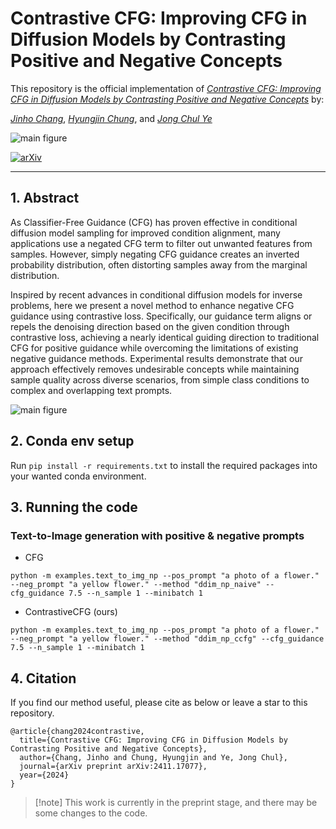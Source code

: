 # Contrastive CFG: Improving CFG in Diffusion Models by Contrasting Positive and Negative Concepts

This repository is the official implementation of *[Contrastive CFG: Improving CFG in Diffusion Models by Contrasting Positive and Negative Concepts](https://arxiv.org/abs/2411.17077)* by:

*[Jinho Chang](https://jinhojsk515.github.io/)*, *[Hyungjin Chung](https://www.hj-chung.com/)*, and *[Jong Chul Ye](https://bispl.weebly.com/professor.html)*

![main figure](assets/fig1.png)

[![arXiv](https://img.shields.io/badge/arXiv-2411.17077-b31b1b.svg)](https://arxiv.org/abs/2411.17077)

---
## 1. Abstract

As Classifier-Free Guidance (CFG) has proven effective in conditional diffusion model sampling for improved condition alignment, many applications use a negated CFG term to filter out unwanted features from samples. 
However, simply negating CFG guidance creates an inverted probability distribution, often distorting samples away from the marginal distribution. 

Inspired by recent advances in conditional diffusion models for inverse problems, here we present a novel method to enhance negative CFG guidance using contrastive loss. 
Specifically, our guidance term aligns or repels the denoising direction based on the given condition through contrastive loss, achieving a nearly identical guiding direction to traditional CFG for positive guidance while overcoming the limitations of existing negative guidance methods. 
Experimental results demonstrate that our approach effectively removes undesirable concepts while maintaining sample quality across diverse scenarios, from simple class conditions to complex and overlapping text prompts.

![main figure](assets/fig2.png)

## 2. Conda env setup
Run `pip install -r requirements.txt` to install the required packages into your wanted conda environment.

## 3. Running the code

### Text-to-Image generation with positive & negative prompts

- CFG
```
python -m examples.text_to_img_np --pos_prompt "a photo of a flower." --neg_prompt "a yellow flower." --method "ddim_np_naive" --cfg_guidance 7.5 --n_sample 1 --minibatch 1
```

- ContrastiveCFG (ours)

```
python -m examples.text_to_img_np --pos_prompt "a photo of a flower." --neg_prompt "a yellow flower." --method "ddim_np_ccfg" --cfg_guidance 7.5 --n_sample 1 --minibatch 1
```


## 4. Citation
If you find our method useful, please cite as below or leave a star to this repository.

```
@article{chang2024contrastive,
  title={Contrastive CFG: Improving CFG in Diffusion Models by Contrasting Positive and Negative Concepts},
  author={Chang, Jinho and Chung, Hyungjin and Ye, Jong Chul},
  journal={arXiv preprint arXiv:2411.17077},
  year={2024}
}
```

> [!note] This work is currently in the preprint stage, and there may be some changes to the code.
